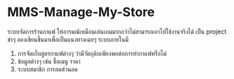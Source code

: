 # MMS-Manage-My-Store
ระบบจัดการร้านกาแฟ ให้อารมณ์์เหมือนเล่นเกมมากกว่าไม่สามารถเอาไปใช้งานจริงได้ เป็น project ขำๆ ลองเขียนขึ้นมาเพื่อเป็นแนงทางเฉยๆ ระบบภายในมี
1. การจัดเก็บสูตรกาแฟต่างๆ ว่ามีวัตถุดิบเพียงพอต่อการทำกาแฟหรือไม่
2. ข้อมูลต่างๆ เช่น ชื่อเมนู ราคา
3. ระบบสมาชิก การลดส่วนลด

